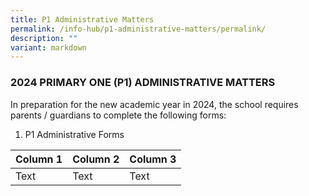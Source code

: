 ```yaml
---
title: P1 Administrative Matters
permalink: /info-hub/p1-administrative-matters/permalink/
description: ""
variant: markdown
---
```

### **2024 PRIMARY ONE (P1) ADMINISTRATIVE MATTERS**

In preparation for the new academic year in 2024, the school requires parents / guardians to complete the following forms: 

1. P1 Administrative Forms


| Column 1 | Column 2 | Column 3 |
| -------- | -------- | -------- |
| Text     | Text     | Text     |

